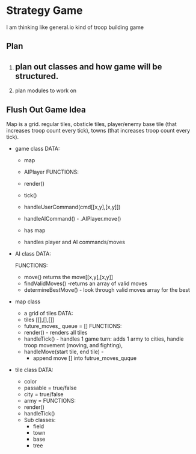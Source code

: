 # Strategy Game
I am thinking like general.io kind of troop building game

## Plan

1. plan out classes and how game will be structured.
    -
2. plan modules to work on

## Flush Out Game Idea

Map is a grid.  regular tiles, obsticle tiles, player/enemy base tile (that increases troop count every tick), towns (that increases troop count every tick).
- game class
  DATA:
    -  map
    -  AIPlayer
  FUNCTIONS:
    -  render()
    -  tick()
    -  handleUserCommand(cmd[[x,y],[x,y]])
    -  handleAICommand()
      -  .AIPlayer.move()

  - has map
  - handles player and AI commands/moves

- AI class
  DATA:

  FUNCTIONS:
    -  move()  returns the move[[x,y],[x,y]]
    -  findValidMoves()
      -returns an array of valid moves
    -  determineBestMove()
      -  look through valid moves array for the best


- map class
  - a grid of tiles
  DATA:
  - tiles [[],[],[]]
  - future_moves_ queue = []
  FUNCTIONS:
  - render() - renders all tiles
  - handleTick() - handles 1 game turn: adds 1 army to cities, handle troop movement (moving, and fighting),
  - handleMove(start tile, end tile) -
    - append move [] into futrue_moves_quque
- tile class
  DATA:
   - color
   - passable = true/false
   - city = true/false
   - army =
  FUNCTIONS:
  - render()
  - handleTick()
  - Sub classes:
    - field
    - town
    - base
    - tree


